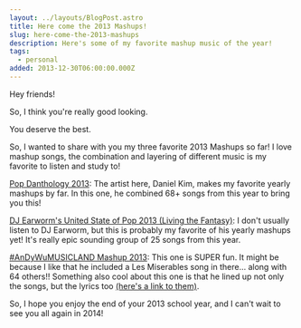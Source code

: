 ```yaml
---
layout: ../layouts/BlogPost.astro
title: Here come the 2013 Mashups!
slug: here-come-the-2013-mashups
description: Here's some of my favorite mashup music of the year!
tags:
  - personal
added: 2013-12-30T06:00:00.000Z
---
```


Hey friends!

So, I think you're really good looking.

You deserve the best.

So, I wanted to share with you my three favorite 2013 Mashups so far! I love mashup songs, the combination and layering of different music is my favorite to listen and study to!

[Pop Danthology 2013](https://www.youtube.com/watch?v=HJMapA8WgYw): The artist here, Daniel Kim, makes my favorite yearly mashups by far. In this one, he combined 68+ songs from this year to bring you this!

[DJ Earworm's United State of Pop 2013 (Living the Fantasy)](https://soundcloud.com/dj_earworm/united-state-of-pop-2013-living-the-fantasy): I don't usually listen to DJ Earworm, but this is probably my favorite of his yearly mashups yet! It's really epic sounding group of 25 songs from this year.

[#AnDyWuMUSICLAND Mashup 2013](https://www.youtube.com/watch?v=q2jWmB5Uy0g): This one is SUPER fun. It might be because I like that he included a Les Miserables song in there… along with 64 others!! Something also cool about this one is that he lined up not only the songs, but the lyrics too [(here's a link to them)](https://andywumusicland.tumblr.com/post/69081318879/andywumusicland-mashup-2013-best-60-pop-songs).

So, I hope you enjoy the end of your 2013 school year, and I can't wait to see you all again in 2014!

